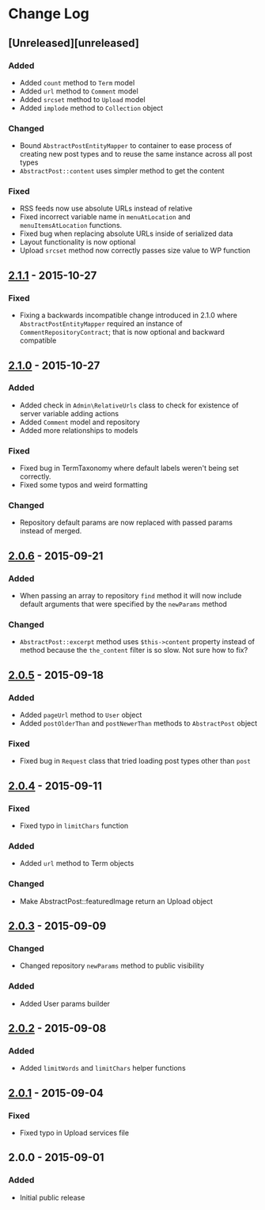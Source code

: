 # Change Log

## [Unreleased][unreleased]
### Added
- Added `count` method to `Term` model
- Added `url` method to `Comment` model
- Added `srcset` method to `Upload` model
- Added `implode` method to `Collection` object

### Changed
- Bound `AbstractPostEntityMapper` to container to ease process of creating new
  post types and to reuse the same instance across all post types
- `AbstractPost::content` uses simpler method to get the content

### Fixed
- RSS feeds now use absolute URLs instead of relative
- Fixed incorrect variable name in `menuAtLocation` and `menuItemsAtLocation`
  functions.
- Fixed bug when replacing absolute URLs inside of serialized data
- Layout functionality is now optional
- Upload `srcset` method now correctly passes size value to WP function

## [2.1.1] - 2015-10-27
### Fixed
- Fixing a backwards incompatible change introduced in 2.1.0 where
  `AbstractPostEntityMapper` required an instance of
  `CommentRepositoryContract`; that is now optional and backward compatible

## [2.1.0] - 2015-10-27
### Added
- Added check in `Admin\RelativeUrls` class to check for existence of server
  variable adding actions
- Added `Comment` model and repository
- Added more relationships to models

### Fixed
- Fixed bug in TermTaxonomy where default labels weren't being set correctly.
- Fixed some typos and weird formatting

### Changed
- Repository default params are now replaced with passed params instead of
  merged.

## [2.0.6] - 2015-09-21
### Added
- When passing an array to repository `find` method it will now include default
  arguments that were specified by the `newParams` method

### Changed
- `AbstractPost::excerpt` method uses `$this->content` property instead of
  method because the `the_content` filter is so slow. Not sure how to fix?

## [2.0.5] - 2015-09-18
### Added
- Added `pageUrl` method to `User` object
- Added `postOlderThan` and `postNewerThan` methods to `AbstractPost` object

### Fixed
- Fixed bug in `Request` class that tried loading post types other than `post`

## [2.0.4] - 2015-09-11
### Fixed
- Fixed typo in `limitChars` function

### Added
- Added `url` method to Term objects

### Changed
- Make AbstractPost::featuredImage return an Upload object

## [2.0.3] - 2015-09-09
### Changed
- Changed repository `newParams` method to public visibility

### Added
- Added User params builder

## [2.0.2] - 2015-09-08
### Added
- Added `limitWords` and `limitChars` helper functions

## [2.0.1] - 2015-09-04
### Fixed
- Fixed typo in Upload services file

## 2.0.0 - 2015-09-01
### Added
- Initial public release

[2.1.1]: https://github.com/emrl/fire/compare/2.1.0...2.1.1
[2.1.0]: https://github.com/emrl/fire/compare/2.0.6...2.1.0
[2.0.6]: https://github.com/emrl/fire/compare/2.0.5...2.0.6
[2.0.5]: https://github.com/emrl/fire/compare/2.0.4...2.0.5
[2.0.4]: https://github.com/emrl/fire/compare/2.0.3...2.0.4
[2.0.3]: https://github.com/emrl/fire/compare/2.0.2...2.0.3
[2.0.2]: https://github.com/emrl/fire/compare/2.0.1...2.0.2
[2.0.1]: https://github.com/emrl/fire/compare/2.0.0...2.0.1

